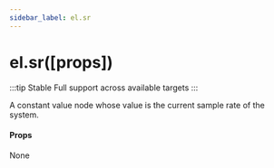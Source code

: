 ```yaml
---
sidebar_label: el.sr
---
```


# el.sr([props])

:::tip Stable
Full support across available targets
:::

A constant value node whose value is the current sample rate of the system.

#### Props

None

